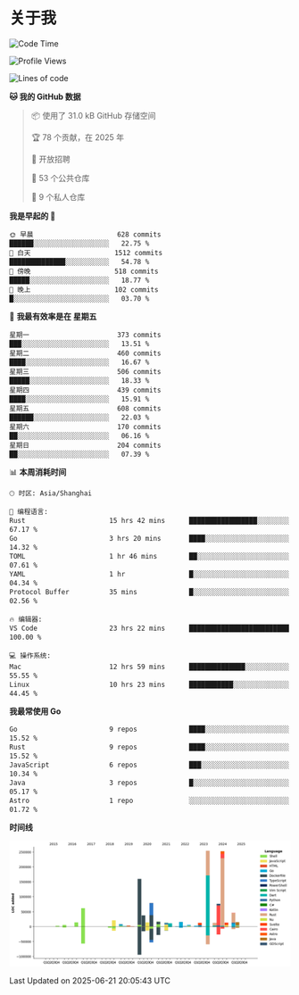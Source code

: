 # 关于我

<!--START_SECTION:waka-->
![Code Time](http://img.shields.io/badge/Code%20Time-3%2C900%20hrs%2050%20mins-blue)

![Profile Views](http://img.shields.io/badge/%E4%B8%AA%E4%BA%BA%E8%B5%84%E6%96%99%E8%A7%82%E7%9C%8B%E6%AC%A1%E6%95%B0-0-blue)

![Lines of code](https://img.shields.io/badge/%E4%BB%8E%E3%80%8CHello%20World%E3%80%8D%E8%B5%B7%E6%88%91%E5%B7%B2%E7%BB%8F%E5%86%99%E4%BA%86-1.2%20million%20%E8%A1%8C%E4%BB%A3%E7%A0%81-blue)

**🐱 我的 GitHub 数据** 

> 📦  使用了 31.0 kB GitHub 存储空间 
 > 
> 🏆 78 个贡献，在 2025 年
 > 
> 💼 开放招聘
 > 
> 📜 53 个公共仓库 
 > 
> 🔑 9 个私人仓库 
 > 
**我是早起的 🐤** 

```text
🌞 早晨                     628 commits         ██████░░░░░░░░░░░░░░░░░░░   22.75 % 
🌆 白天                     1512 commits        ██████████████░░░░░░░░░░░   54.78 % 
🌃 傍晚                     518 commits         █████░░░░░░░░░░░░░░░░░░░░   18.77 % 
🌙 晚上                     102 commits         █░░░░░░░░░░░░░░░░░░░░░░░░   03.70 % 
```
📅 **我最有效率是在 星期五** 

```text
星期一                      373 commits         ███░░░░░░░░░░░░░░░░░░░░░░   13.51 % 
星期二                      460 commits         ████░░░░░░░░░░░░░░░░░░░░░   16.67 % 
星期三                      506 commits         █████░░░░░░░░░░░░░░░░░░░░   18.33 % 
星期四                      439 commits         ████░░░░░░░░░░░░░░░░░░░░░   15.91 % 
星期五                      608 commits         ██████░░░░░░░░░░░░░░░░░░░   22.03 % 
星期六                      170 commits         ██░░░░░░░░░░░░░░░░░░░░░░░   06.16 % 
星期日                      204 commits         ██░░░░░░░░░░░░░░░░░░░░░░░   07.39 % 
```


📊 **本周消耗时间** 

```text
🕑︎ 时区: Asia/Shanghai

💬 编程语言: 
Rust                     15 hrs 42 mins      █████████████████░░░░░░░░   67.17 % 
Go                       3 hrs 20 mins       ████░░░░░░░░░░░░░░░░░░░░░   14.32 % 
TOML                     1 hr 46 mins        ██░░░░░░░░░░░░░░░░░░░░░░░   07.61 % 
YAML                     1 hr                █░░░░░░░░░░░░░░░░░░░░░░░░   04.34 % 
Protocol Buffer          35 mins             █░░░░░░░░░░░░░░░░░░░░░░░░   02.56 % 

🔥 编辑器: 
VS Code                  23 hrs 22 mins      █████████████████████████   100.00 % 

💻 操作系统: 
Mac                      12 hrs 59 mins      ██████████████░░░░░░░░░░░   55.55 % 
Linux                    10 hrs 23 mins      ███████████░░░░░░░░░░░░░░   44.45 % 
```

**我最常使用 Go** 

```text
Go                       9 repos             ████░░░░░░░░░░░░░░░░░░░░░   15.52 % 
Rust                     9 repos             ████░░░░░░░░░░░░░░░░░░░░░   15.52 % 
JavaScript               6 repos             ███░░░░░░░░░░░░░░░░░░░░░░   10.34 % 
Java                     3 repos             █░░░░░░░░░░░░░░░░░░░░░░░░   05.17 % 
Astro                    1 repo              ░░░░░░░░░░░░░░░░░░░░░░░░░   01.72 % 
```



**时间线**

![Lines of Code chart](https://raw.githubusercontent.com/catusax/catusax/master/assets/bar_graph.png)


 Last Updated on 2025-06-21 20:05:43 UTC
<!--END_SECTION:waka-->
